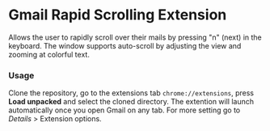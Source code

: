 # Gmail Rapid Scrolling Extension
Allows the user to rapidly scroll over their mails by pressing "n" (next) in the keyboard. The window supports auto-scroll by adjusting the view and zooming at colorful text.

### Usage
Clone the repository, go to the extensions tab `chrome://extensions`, press **Load unpacked** and select the cloned directory. The extention will launch automatically once you open Gmail on any tab. For more setting go to *Details* > Extension options.
